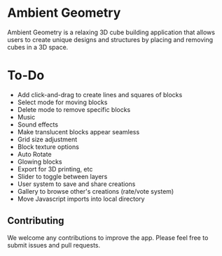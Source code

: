 # Ambient Geometry

Ambient Geometry is a relaxing 3D cube building application that allows users to create unique designs and structures by placing and removing cubes in a 3D space.


# To-Do

* Add click-and-drag to create lines and squares of blocks
* Select mode for moving blocks
* Delete mode to remove specific blocks
* Music
* Sound effects
* Make translucent blocks appear seamless
* Grid size adjustment
* Block texture options
* Auto Rotate
* Glowing blocks
* Export for 3D printing, etc
* Slider to toggle between layers
* User system to save and share creations
* Gallery to browse other's creations (rate/vote system)
* Move Javascript imports into local directory


## Contributing

We welcome any contributions to improve the app. Please feel free to submit issues and pull requests.
